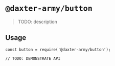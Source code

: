 # `@daxter-army/button`

> TODO: description

## Usage

```
const button = require('@daxter-army/button');

// TODO: DEMONSTRATE API
```
